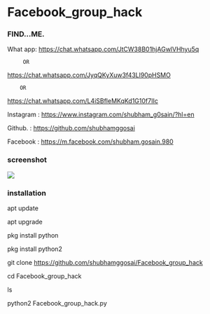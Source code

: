 # Facebook_group_hack

 
  
 ### FIND...ME.


What app:
https://chat.whatsapp.com/JtCW38B01hjAGwlVHhyu5q

         OR

https://chat.whatsapp.com/JyqQKyXuw3f43Ll90pHSMO

        OR

https://chat.whatsapp.com/L4iSBfleMKqKd1G10f7IIc


Instagram : https://www.instagram.com/shubham_g0sain/?hl=en

Github.   : https://github.com/shubhamggosai

Facebook  : https://m.facebook.com/shubham.gosain.980

### screenshot
![ ]()



### installation

 apt update

 apt upgrade

 pkg install python

 pkg install python2

 git clone https://github.com/shubhamggosai/Facebook_group_hack

 cd Facebook_group_hack

 ls 

 python2 Facebook_group_hack.py 


